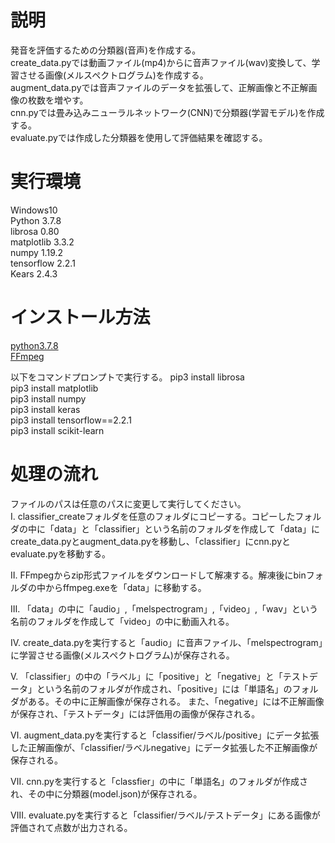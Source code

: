 # 説明
発音を評価するための分類器(音声)を作成する。<br>
create_data.pyでは動画ファイル(mp4)からに音声ファイル(wav)変換して、学習させる画像(メルスペクトログラム)を作成する。<br>
augment_data.pyでは音声ファイルのデータを拡張して、正解画像と不正解画像の枚数を増やす。<br>
cnn.pyでは畳み込みニューラルネットワーク(CNN)で分類器(学習モデル)を作成する。<br>
evaluate.pyでは作成した分類器を使用して評価結果を確認する。<br>

# 実行環境
Windows10 <br>
Python 3.7.8 <br>
librosa 0.80 <br>
matplotlib 3.3.2 <br>
numpy 1.19.2 <br>
tensorflow 2.2.1 <br>
Kears 2.4.3 <br>

# インストール方法
[python3.7.8](https://www.python.org/downloads/release/python-378/)<br>
[FFmpeg](https://www.ffmpeg.org/)

以下をコマンドプロンプトで実行する。
pip3 install librosa <br>
pip3 install matplotlib <br>
pip3 install numpy <br>
pip3 install keras <br>
pip3 install tensorflow==2.2.1 <br>
pip3 install scikit-learn <br>

# 処理の流れ
ファイルのパスは任意のパスに変更して実行してください。<br>
Ⅰ. classifier_createフォルダを任意のフォルダにコピーする。コピーしたフォルダの中に「data」と「classifier」という名前のフォルダを作成して「data」にcreate_data.pyとaugment_data.pyを移動し、「classifier」にcnn.pyとevaluate.pyを移動する。<br>

Ⅱ. FFmpegからzip形式ファイルをダウンロードして解凍する。解凍後にbinフォルダの中からffmpeg.exeを「data」に移動する。<br>

Ⅲ. 「data」の中に「audio」,「melspectrogram」,「video」,「wav」という名前のフォルダを作成して「video」の中に動画入れる。<br>

Ⅳ. create_data.pyを実行すると「audio」に音声ファイル、「melspectrogram」に学習させる画像(メルスペクトログラム)が保存される。<br>

Ⅴ. 「classifier」の中の「ラベル」に「positive」と「negative」と「テストデータ」という名前のフォルダが作成され、「positive」には「単語名」のフォルダがある。その中に正解画像が保存される。
また、「negative」には不正解画像が保存され、「テストデータ」には評価用の画像が保存される。<br>

Ⅵ. augment_data.pyを実行すると「classifier/ラベル/positive」にデータ拡張した正解画像が、「classifier/ラベルnegative」にデータ拡張した不正解画像が保存される。<br>

Ⅶ. cnn.pyを実行すると「classfier」の中に「単語名」のフォルダが作成され、その中に分類器(model.json)が保存される。<br>

Ⅷ. evaluate.pyを実行すると「classifier/ラベル/テストデータ」にある画像が評価されて点数が出力される。<br>

